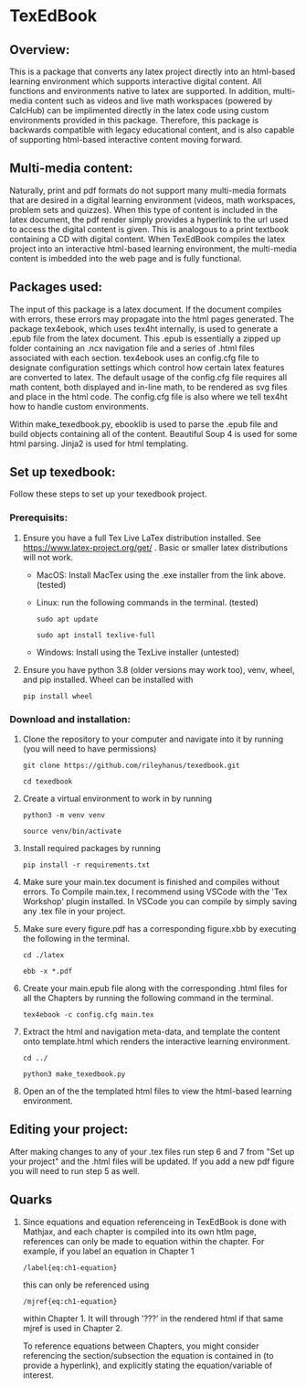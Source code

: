 # TexEdBook

## Overview:
This is a package that converts any latex project directly into an html-based learning environment which supports interactive digital content. All functions and environments native to latex are supported. In addition, multi-media content such as videos and live math workspaces (powered by CalcHub) can be implimented directly in the latex code using custom environments provided in this package. Therefore, this package is backwards compatible with legacy educational content, and is also capable of supporting html-based interactive content moving forward. 

## Multi-media content:
Naturally, print and pdf formats do not support many multi-media formats that are desired in a digital learning environment (videos, math workspaces, problem sets and quizzes). When this type of content is included in the latex document, the pdf render simply provides a hyperlink to the url used to access the digital content is given. This is analogous to a print textbook containing a CD with digital content. When TexEdBook compiles the latex project into an interactive html-based learning environment, the multi-media content is imbedded into the web page and is fully functional.

## Packages used:
The input of this package is a latex document. If the document compiles with errors, these errors may propagate into the html pages generated. The package tex4ebook, which uses tex4ht internally, is used to generate a .epub file from the latex document. This .epub is essentially a zipped up folder containing an .ncx navigation file and a series of .html files associated with each section. tex4ebook uses an config.cfg file to designate configuration settings which control how certain latex features are converted to latex. The default usage of the config.cfg file requires all math content, both displayed and in-line math, to be rendered as svg files and place in the html code. The config.cfg file is also where we tell tex4ht how to handle custom environments. 

Within make_texedbook.py, ebooklib is used to parse the .epub file and build objects containing all of the content. Beautiful Soup 4 is used for some html parsing. Jinja2 is used for html templating. 

## Set up texedbook:
Follow these steps to set up your texedbook project.

### Prerequisits:
1. Ensure you have a full Tex Live LaTex distribution installed. See https://www.latex-project.org/get/ . Basic or smaller latex distributions will not work.

   - MacOS: Install MacTex using the .exe installer from the link above. (tested)

   - Linux: run the following commands in the terminal. (tested)

        `sudo apt update`

        `sudo apt install texlive-full`

   - Windows: Install using the TexLive installer (untested)

1. Ensure you have python 3.8 (older versions may work too), venv, wheel, and pip installed. Wheel can be installed with 

    `pip install wheel`

### Download and installation:

1. Clone the repository to your computer and navigate into it by running (you will need to have permissions)

    `git clone https://github.com/rileyhanus/texedbook.git`

    `cd texedbook`

1. Create a virtual environment to work in by running

    `python3 -m venv venv`

    `source venv/bin/activate`

1. Install required packages by running

    `pip install -r requirements.txt`

1. Make sure your main.tex document is finished and compiles without errors.  To Compile main.tex, I recommend using VSCode with the 'Tex Workshop' plugin installed. In VSCode you can compile by simply saving any .tex file in your project.

1. Make sure every figure.pdf has a corresponding figure.xbb by executing the following in the terminal. 

    `cd ./latex`

    `ebb -x *.pdf`

1. Create your main.epub file along with the corresponding .html files for all the Chapters by running the following command in the terminal.

    `tex4ebook -c config.cfg main.tex`

1. Extract the html and navigation meta-data, and template the content onto template.html which renders the interactive learning environment.
    
    `cd ../`

    `python3 make_texedbook.py`
 
1. Open an of the the templated html files to view the html-based learning environment.


## Editing your project:

After making changes to any of your .tex files run step 6 and 7 from "Set up your project" and the .html files will be updated. If you add a new pdf figure you will need to run step 5 as well.


## Quarks

1. Since equations and equation referenceing in TexEdBook is done with Mathjax, and each chapter is compiled into its own htlm page, references can only be made to equation within the chapter. For example, if you label an equation in Chapter 1 

    `/label{eq:ch1-equation}`

    this can only be referenced using 

    `/mjref{eq:ch1-equation}` 

    within Chapter 1. It will through '???' in the rendered html if that same mjref is used in Chapter 2.

    To reference equations between Chapters, you might consider referencing the section/subsection the equation is contained in (to provide a hyperlink), and explicitly stating the equation/variable of interest.

